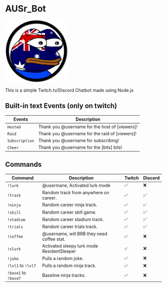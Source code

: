 # AUSr_Bot

![AUSr_Bot](/AUSr_Bot.png)

This is a simple Twitch.tv/Discord Chatbot made using Node.js

## Built-in text Events (only on twitch)

Events               | Description                                        
---------------------|----------------------------------------------------
`Hosted`             | Thank you @username for the host of [viewers]!
`Raid`               | Thank you @username for the raid of [viewers]!
`Subscription`       | Thank you @username for subscribing!
`Cheer`              | Thank you @username for the [bits] bits!

## Commands

Command              | Description                                         | Twitch          | Discord
---------------------|-----------------------------------------------------|-----------------|------------
`!lurk`              | @usermane, Activated lurk mode                      | ✅              | ❌
`!track`             | Random track from anywhere on career.               | ✅              | ✅
`!ninja`             | Random career ninja track.                          | ✅              | ✅
`!skill`             | Random career skill game.                           | ✅              | ✅
`!stadium`           | Random career stadium track.                        | ✅              | ✅
`!trials`            | Random career trials track.                         | ✅              | ✅
`!coffee`            | @username, will BRB they need coffee stat.          | ✅              | ❌
`!slurk`             | Activated sleepy lurk mode ResidentSleeper          | ✅              | ❌
`!joke`              | Pulls a random joke.                                | ✅              | ❌
`!lvl1` to `!lvl7`   | Pulls a random ninja track.                         | ✅              | ❌
`!base1` to `!base7` | Baseline ninja tracks.                              | ✅              | ❌
